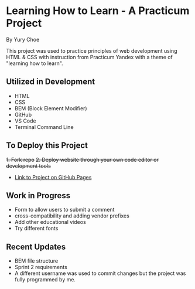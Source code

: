 <!-- Project Title Name:  -->
# Learning How to Learn - A Practicum Project
By Yury Choe

<!-- Project Description: Features, Functionality, why you've made it, what problem should it address, all technologies you've worked with while dev'ing your project -->
This project was used to practice principles of web development using HTML & CSS with instruction from Practicum Yandex with a theme of "learning how to learn".

## Utilized in Development
- HTML
- CSS
- BEM (Block Element Modifier)
- GitHub
- VS Code
- Terminal Command Line

<!-- Instructions on deployment -->
## To Deploy this Project
~~1. Fork repo~~
~~2. Deploy website through your own code editor or development tools~~

* [Link to Project on GitHub Pages](https://wherestoto.github.io/web_project_1/)

<!-- Plans for finalizing the project, if any: i.e. Fix x using y to achieve z -->
## Work in Progress
- Form to allow users to submit a comment
- cross-compatibility and adding vendor prefixes
- Add other educational videos
- Try different fonts

## Recent Updates
- BEM file structure
- Sprint 2 requirements
- A different username was used to commit changes but the project was fully programmed by me.

<!-- ## System Requirement -->
